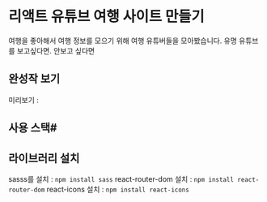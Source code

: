 # 리액트 유튜브 여행 사이트 만들기

여행을 좋아해서 여행 정보를 모으기 위해 여행 유튜버들을 모아봤습니다.
유명 유튜브를 보고싶다면. 안보고 싶다면
## 완성작 보기
미리보기 :

## 사용 스택#

## 라이브러리 설치
sasss를 설치 : `npm install sass`
react-router-dom 설치 : `npm install react-router-dom`
react-icons 설치 : `npm install react-icons`